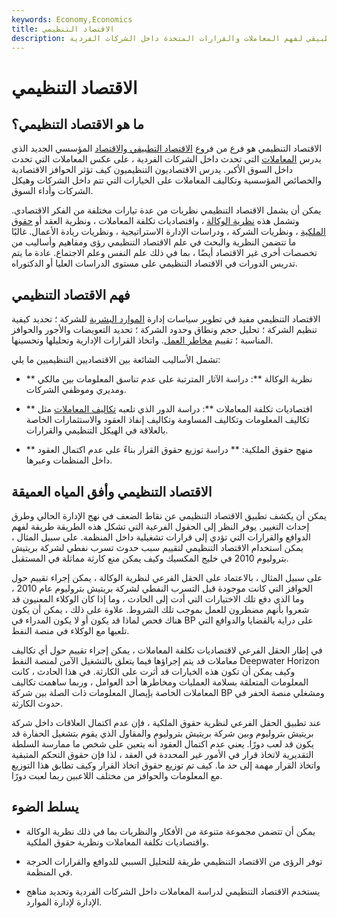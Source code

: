 ```yaml
---
keywords: Economy,Economics
title: الاقتصاد التنظيمي
description: الاقتصاد التنظيمي هو استخدام علم الاقتصاد التطبيقي لفهم المعاملات والقرارات المتخذة داخل الشركات الفردية.
---
```


# الاقتصاد التنظيمي
## ما هو الاقتصاد التنظيمي؟

الاقتصاد التنظيمي هو فرع من فروع [الاقتصاد التطبيقي والاقتصاد](/applied-economics) المؤسسي الجديد الذي يدرس [المعاملات](/transaction) التي تحدث داخل الشركات الفردية ، على عكس المعاملات التي تحدث داخل السوق الأكبر. يدرس الاقتصاديون التنظيميون كيف تؤثر الحوافز الاقتصادية والخصائص المؤسسية وتكاليف المعاملات على الخيارات التي تتم داخل الشركات وهيكل الشركات وأداء السوق.

يمكن أن يشمل الاقتصاد التنظيمي نظريات من عدة تيارات مختلفة من الفكر الاقتصادي. وتشمل هذه [نظرية الوكالة](/agencytheory) ، واقتصاديات تكلفة المعاملات ، ونظرية العقد أو [حقوق الملكية](/property_rights) ، ونظريات الشركة ، ودراسات الإدارة الاستراتيجية ، ونظريات ريادة الأعمال. غالبًا ما تتضمن النظرية والبحث في علم الاقتصاد التنظيمي رؤى ومفاهيم وأساليب من تخصصات أخرى غير الاقتصاد أيضًا ، بما في ذلك علم النفس وعلم الاجتماع. عادة ما يتم تدريس الدورات في الاقتصاد التنظيمي على مستوى الدراسات العليا أو الدكتوراه.

## فهم الاقتصاد التنظيمي

الاقتصاد التنظيمي مفيد في تطوير سياسات إدارة [الموارد البشرية](/humanresources) للشركة ؛ تحديد كيفية تنظيم الشركة ؛ تحليل حجم ونطاق وحدود الشركة ؛ تحديد التعويضات والأجور والحوافز المناسبة ؛ تقييم [مخاطر العمل](/businessrisk). واتخاذ القرارات الإدارية وتحليلها وتحسينها.

تشمل الأساليب الشائعة بين الاقتصاديين التنظيميين ما يلي:

- ** نظرية الوكالة **: دراسة الآثار المترتبة على عدم تناسق المعلومات بين مالكي ومديري وموظفي الشركات.

- ** اقتصاديات تكلفة المعاملات **: دراسة الدور الذي تلعبه [تكاليف المعاملات](/transactioncosts) مثل تكاليف المعلومات وتكاليف المساومة وتكاليف إنفاذ العقود والاستثمارات الخاصة بالعلاقة في الهيكل التنظيمي والقرارات.

- ** منهج حقوق الملكية: ** دراسة توزيع حقوق القرار بناءً على عدم اكتمال العقود داخل المنظمات وعبرها.

## الاقتصاد التنظيمي وأفق المياه العميقة

يمكن أن يكشف تطبيق الاقتصاد التنظيمي عن نقاط الضعف في نهج الإدارة الحالي وطرق إحداث التغيير. يوفر النظر إلى الحقول الفرعية التي تشكل هذه الطريقة طريقة لفهم الدوافع والقرارات التي تؤدي إلى قرارات تشغيلية داخل المنظمة. على سبيل المثال ، يمكن استخدام الاقتصاد التنظيمي لتقييم سبب حدوث تسرب نفطي لشركة بريتيش بتروليوم 2010 في خليج المكسيك وكيف يمكن منع كارثة مماثلة في المستقبل.

على سبيل المثال ، بالاعتماد على الحقل الفرعي لنظرية الوكالة ، يمكن إجراء تقييم حول الحوافز التي كانت موجودة قبل التسرب النفطي لشركة بريتيش بتروليوم عام 2010 ، وما الذي دفع تلك الاختيارات التي أدت إلى الحادث ، وما إذا كان الوكلاء المعنيون قد شعروا بأنهم مضطرون للعمل بموجب تلك الشروط. علاوة على ذلك ، يمكن أن يكون هناك فحص لماذا قد يكون أو لا يكون المدراء في BP على دراية بالقضايا والدوافع التي تلعبها مع الوكلاء في منصة النفط.

في إطار الحقل الفرعي لاقتصاديات تكلفة المعاملات ، يمكن إجراء تقييم حول أي تكاليف معاملات قد يتم إجراؤها فيما يتعلق بالتشغيل الآمن لمنصة النفط Deepwater Horizon وكيف يمكن أن تكون هذه الخيارات قد أثرت على الكارثة. في هذا الحادث ، كانت المعلومات المتعلقة بسلامة العمليات ومخاطرها أحد العوامل ، وربما ساهمت تكاليف المعاملات الخاصة بإيصال المعلومات ذات الصلة بين شركة BP ومشغلي منصة الحفر في حدوث الكارثة.

عند تطبيق الحقل الفرعي لنظرية حقوق الملكية ، فإن عدم اكتمال العلاقات داخل شركة بريتيش بتروليوم وبين شركة بريتيش بتروليوم والمقاول الذي يقوم بتشغيل الحفارة قد يكون قد لعب دورًا. يعني عدم اكتمال العقود أنه يتعين على شخص ما ممارسة السلطة التقديرية لاتخاذ قرار في الأمور غير المحددة في العقد ، لذا فإن حقوق التحكم المتبقية واتخاذ القرار مهمة إلى حد ما. كيف تم توزيع حقوق اتخاذ القرار وكيف تطابق هذا التوزيع مع المعلومات والحوافز من مختلف اللاعبين ربما لعبت دورًا.

## يسلط الضوء

- يمكن أن تتضمن مجموعة متنوعة من الأفكار والنظريات بما في ذلك نظرية الوكالة واقتصاديات تكلفة المعاملات ونظرية حقوق الملكية.

- توفر الرؤى من الاقتصاد التنظيمي طريقة للتحليل السببي للدوافع والقرارات الحرجة في المنظمة.

- يستخدم الاقتصاد التنظيمي لدراسة المعاملات داخل الشركات الفردية وتحديد مناهج الإدارة لإدارة الموارد.

